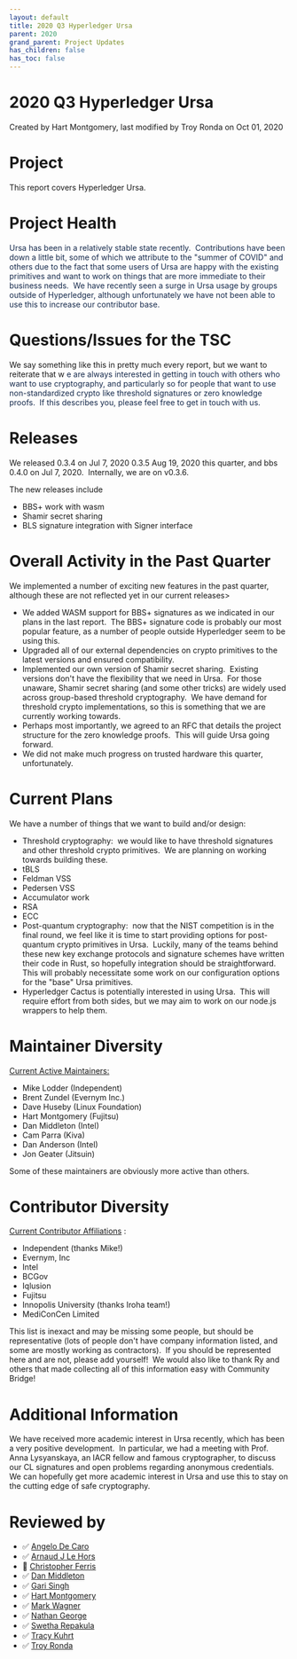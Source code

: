 ```yaml
---
layout: default
title: 2020 Q3 Hyperledger Ursa
parent: 2020
grand_parent: Project Updates
has_children: false
has_toc: false
---
```


# 2020 Q3 Hyperledger Ursa

Created by Hart Montgomery, last modified by Troy Ronda on Oct 01, 2020

# Project

This report covers Hyperledger Ursa.

# Project Health

<span style="color: rgb(23,43,77);">Ursa has been in a relatively stable
state recently.  Contributions have been down a little bit, some of
which we attribute to the "summer of COVID" and others due to the fact
that some users of Ursa are happy with the existing primitives and want
to work on things that are more immediate to their business needs.  We
have recently seen a surge in Ursa usage by groups outside of
Hyperledger, although unfortunately we have not been able to use this to
increase our contributor base. </span>

# Questions/Issues for the TSC

We say something like this in pretty much every report, but we want to
reiterate that w <span style="color: rgb(23,43,77);">e are always
interested in getting in touch with others who want to use cryptography,
and particularly so for people that want to use non-standardized crypto
like threshold signatures or zero knowledge proofs.  If this describes
you, please feel free to get in touch with us. </span>

# Releases

We released 0.3.4 on Jul 7, 2020 0.3.5 Aug 19, 2020 this quarter, and
bbs 0.4.0 on Jul 7, 2020.  Internally, we are on v0.3.6.

The new releases include

-   BBS+ work with wasm
-   Shamir secret sharing
-   BLS signature integration with Signer interface

# Overall Activity in the Past Quarter

We implemented a number of exciting new features in the past quarter,
although these are not reflected yet in our current releases&gt;

-   We added WASM support for BBS+ signatures as we indicated in our
plans in the last report.  The BBS+ signature code is probably our
most popular feature, as a number of people outside Hyperledger seem
to be using this.
-   Upgraded all of our external dependencies on crypto primitives to
the latest versions and ensured compatibility.
-   Implemented our own version of Shamir secret sharing.  Existing
versions don't have the flexibility that we need in Ursa.  For those
unaware, Shamir secret sharing (and some other tricks) are widely
used across group-based threshold cryptography.  We have demand for
threshold crypto implementations, so this is something that we are
currently working towards.
-   Perhaps most importantly, we agreed to an RFC that details the
project structure for the zero knowledge proofs.  This will guide
Ursa going forward.
-   We did not make much progress on trusted hardware this quarter,
unfortunately.

# Current Plans

We have a number of things that we want to build and/or design:

-   Threshold cryptography:  we would like to have threshold signatures
and other threshold crypto primitives.  We are planning on working
towards building these.
-   tBLS
-   Feldman VSS
-   Pedersen VSS
-   Accumulator work
-   RSA
-   ECC
-   Post-quantum cryptography:  now that the NIST competition is in the
final round, we feel like it is time to start providing options for
post-quantum crypto primitives in Ursa.  Luckily, many of the teams
behind these new key exchange protocols and signature schemes have
written their code in Rust, so hopefully integration should be
straightforward.  This will probably necessitate some work on our
configuration options for the "base" Ursa primitives.
-   Hyperledger Cactus is potentially interested in using Ursa.  This
will require effort from both sides, but we may aim to work on our
node.js wrappers to help them.

# Maintainer Diversity

<u>Current Active Maintainers:</u>

-   Mike Lodder (Independent)
-   Brent Zundel (Evernym Inc.)
-   Dave Huseby (Linux Foundation)
-   Hart Montgomery (Fujitsu)
-   Dan Middleton (Intel)
-   Cam Parra (Kiva)
-   Dan Anderson (Intel)
-   Jon Geater (Jitsuin)

Some of these maintainers are obviously more active than others.

# Contributor Diversity

<u>Current Contributor Affiliations</u> :

-   Independent (thanks Mike!)
-   Evernym, Inc
-   Intel
-   BCGov
-   Iqlusion
-   Fujitsu
-   Innopolis University (thanks Iroha team!)
-   MediConCen Limited



This list is inexact and may be missing some people, but should be
representative (lots of people don't have company information listed,
and some are mostly working as contractors).  If you should be
represented here and are not, please add yourself!  We would also like
to thank Ry and others that made collecting all of this information easy
with Community Bridge!

# Additional Information

We have received more academic interest in Ursa recently, which has been
a very positive development.  In particular, we had a meeting with Prof.
Anna Lysyanskaya, an IACR fellow and famous cryptographer, to discuss
our CL signatures and open problems regarding anonymous credentials.  We
can hopefully get more academic interest in Ursa and use this to stay on
the cutting edge of safe cryptography. 

# Reviewed by
-   ✅ <a href="https://wiki.hyperledger.org/display/~angelo.decaro" class="confluence-userlink user-mention" data-username="angelo.decaro" data-linked-resource-id="16327529" data-linked-resource-version="1" data-linked-resource-type="userinfo" data-base-url="https://wiki.hyperledger.org">Angelo De Caro</a>
-   ✅ <a href="https://wiki.hyperledger.org/display/~lehors" class="confluence-userlink user-mention" data-username="lehors" data-linked-resource-id="2394240" data-linked-resource-version="1" data-linked-resource-type="userinfo" data-base-url="https://wiki.hyperledger.org">Arnaud J Le Hors</a>
-   🔲 <a href="https://wiki.hyperledger.org/display/~ChristopherFerris" class="confluence-userlink user-mention" data-username="ChristopherFerris" data-linked-resource-id="2392402" data-linked-resource-version="1" data-linked-resource-type="userinfo" data-base-url="https://wiki.hyperledger.org">Christopher Ferris</a>
-   ✅
<a href="https://wiki.hyperledger.org/display/~dan.middleton@intel.com" class="confluence-userlink user-mention" data-username="dan.middleton@intel.com" data-linked-resource-id="6427025" data-linked-resource-version="2" data-linked-resource-type="userinfo" data-base-url="https://wiki.hyperledger.org">Dan Middleton</a>
-   ✅ <a href="https://wiki.hyperledger.org/display/~mastersingh24" class="confluence-userlink user-mention" data-username="mastersingh24" data-linked-resource-id="16321659" data-linked-resource-version="1" data-linked-resource-type="userinfo" data-base-url="https://wiki.hyperledger.org">Gari Singh</a>
-   ✅ <a href="https://wiki.hyperledger.org/display/~hartm" class="confluence-userlink user-mention" data-username="hartm" data-linked-resource-id="6422922" data-linked-resource-version="1" data-linked-resource-type="userinfo" data-base-url="https://wiki.hyperledger.org">Hart Montgomery</a>
-   ✅ <a href="https://wiki.hyperledger.org/display/~mwagner" class="confluence-userlink user-mention" data-username="mwagner" data-linked-resource-id="5505170" data-linked-resource-version="1" data-linked-resource-type="userinfo" data-base-url="https://wiki.hyperledger.org">Mark Wagner</a>
-   ✅ <a href="https://wiki.hyperledger.org/display/~nage" class="confluence-userlink user-mention" data-username="nage" data-linked-resource-id="2393038" data-linked-resource-version="1" data-linked-resource-type="userinfo" data-base-url="https://wiki.hyperledger.org">Nathan George</a>
-   ✅ <a href="https://wiki.hyperledger.org/display/~swetharepakula" class="confluence-userlink user-mention" data-username="swetharepakula" data-linked-resource-id="5505323" data-linked-resource-version="1" data-linked-resource-type="userinfo" data-base-url="https://wiki.hyperledger.org">Swetha Repakula</a>
-   ✅ <a href="https://wiki.hyperledger.org/display/~tkuhrt" class="confluence-userlink user-mention" data-username="tkuhrt" data-linked-resource-id="1180151" data-linked-resource-version="2" data-linked-resource-type="userinfo" data-base-url="https://wiki.hyperledger.org">Tracy Kuhrt</a>
-   ✅ <a href="https://wiki.hyperledger.org/display/~troyronda" class="confluence-userlink user-mention" data-username="troyronda" data-linked-resource-id="9110618" data-linked-resource-version="2" data-linked-resource-type="userinfo" data-base-url="https://wiki.hyperledger.org">Troy Ronda</a>






